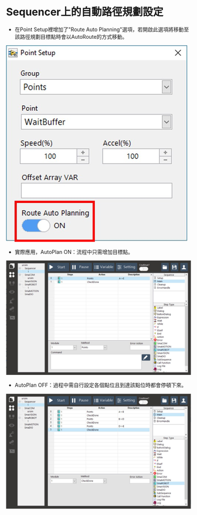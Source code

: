 # Sequencer上的自動路徑規劃設定

* 在Point Setup裡增加了"Route Auto Planning"選項，若開啟此選項將移動至該路徑規劃目標點時會以AutoRoute的方式移動。

![Point Setup&#x81EA;&#x52D5;&#x8DEF;&#x5F91;&#x898F;&#x5283;&#x9078;&#x9805;](../../../.gitbook/assets/seqautoroute.jpg)

* 實際應用，AutoPlan ON：流程中只需增加目標點。

![AutoPlan ON A-&amp;gt;E&#x7A0B;&#x5F0F;&#x7DE8;&#x8F2F;](../../../.gitbook/assets/kai-qi-zi-dong-lu-jing-gui-hua.JPG)

* AutoPlan OFF：過程中需自行設定各個點位且到達該點位時都會停頓下來。

![AutoPlan OFF A-&amp;gt;E&#x7A0B;&#x5F0F;&#x7DE8;&#x8F2F;](../../../.gitbook/assets/wei-kai-qi-zi-dong-lu-jing-gui-hua-lu-xian.JPG)

